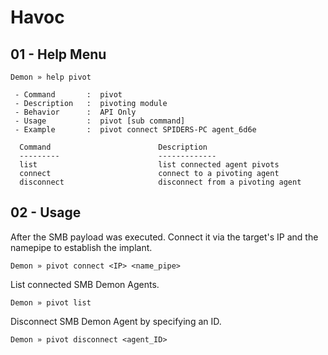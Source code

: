 # Havoc

## 01 - Help Menu

```
Demon » help pivot

 - Command       :  pivot
 - Description   :  pivoting module
 - Behavior      :  API Only
 - Usage         :  pivot [sub command]
 - Example       :  pivot connect SPIDERS-PC agent_6d6e

  Command                        Description
  ---------                      -------------
  list                           list connected agent pivots
  connect                        connect to a pivoting agent
  disconnect                     disconnect from a pivoting agent
```

## 02 - Usage

After the SMB payload was executed. Connect it via the target's IP and the namepipe to establish the implant.

```
Demon » pivot connect <IP> <name_pipe>
```

List connected SMB Demon Agents.

```
Demon » pivot list
```

Disconnect SMB Demon Agent by specifying an ID.

```
Demon » pivot disconnect <agent_ID>
```